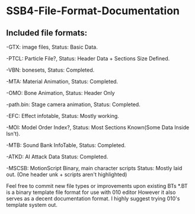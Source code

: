 # SSB4-File-Format-Documentation

## Included file formats:
-GTX: image files,
    Status: Basic Data.

-PTCL: Particle File?,
    Status: Header Data + Sections Size Defined.

-VBN: bonesets,
    Status: Completed.

-MTA: Material Animation,
    Status: Completed.

-OMO: Bone Animation,
    Status: Header Only

-path.bin: Stage camera animation,
    Status: Completed.

-EFC: Effect infotable,
    Status: Mostly working.

-MOI: Model Order Index?, 
    Status: Most Sections Known(Some Data Inside Isn't).

-MTB: Sound Bank InfoTable, 
    Status: Completed.
    
-ATKD: AI Attack Data
    Status: Completed.

-MSCSB: MotionScript Binary, main character scripts
    Status: Mostly laid out. (One header unk + scripts aren't highlighted)

Feel free to commit new file types or improvements upon existing BTs
*.BT is a binary template file format for use with 010 editor
However it also serves as a decent documentation format.
I highly suggest trying 010's template system out.
